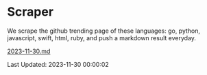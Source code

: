 # Scraper

We scrape the github trending page of these languages: go, python, javascript, swift, html, ruby, and push a markdown result everyday.

[2023-11-30.md](https://github.com/henson/Scraper/blob/master/2023-11-30.md)

Last Updated: 2023-11-30 00:00:02